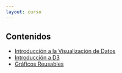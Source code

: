 ```yaml
---
layout: curso
---
```


<!-- Table of Contents -->
## Contenidos

- [Introducción a la Visualización de Datos]({{site.baseurl}}/pages/introduccion-visualizacion.html)
- [Introducción a D3]({{site.baseurl}}/pages/introduccion-d3.html)
- [Gráficos Reusables]({{site.baseurl}}/pages/graficos-reusables.html)

